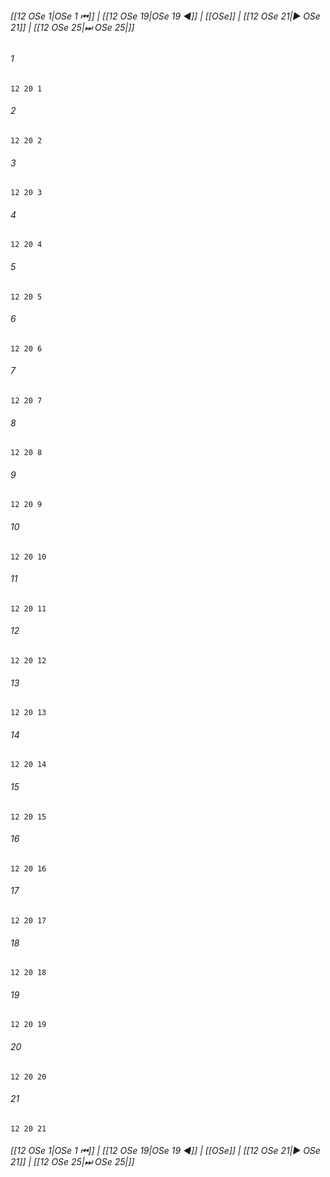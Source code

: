 
###### [[12 OSe 1|OSe 1 ⏮]] | [[12 OSe 19|OSe 19 ◀]] | [[OSe]] | [[12 OSe 21|▶ OSe 21]] | [[12 OSe 25|⏭ OSe 25|]]

###### 1
``` verse
12 20 1 
```
###### 2
``` verse
12 20 2 
```
###### 3
``` verse
12 20 3 
```
###### 4
``` verse
12 20 4 
```
###### 5
``` verse
12 20 5 
```
###### 6
``` verse
12 20 6 
```
###### 7
``` verse
12 20 7 
```
###### 8
``` verse
12 20 8 
```
###### 9
``` verse
12 20 9 
```
###### 10
``` verse
12 20 10 
```
###### 11
``` verse
12 20 11 
```
###### 12
``` verse
12 20 12 
```
###### 13
``` verse
12 20 13 
```
###### 14
``` verse
12 20 14 
```
###### 15
``` verse
12 20 15 
```
###### 16
``` verse
12 20 16 
```
###### 17
``` verse
12 20 17 
```
###### 18
``` verse
12 20 18 
```
###### 19
``` verse
12 20 19 
```
###### 20
``` verse
12 20 20 
```
###### 21
``` verse
12 20 21 
```

###### [[12 OSe 1|OSe 1 ⏮]] | [[12 OSe 19|OSe 19 ◀]] | [[OSe]] | [[12 OSe 21|▶ OSe 21]] | [[12 OSe 25|⏭ OSe 25|]]

